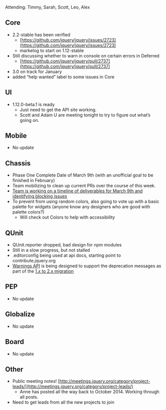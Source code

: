 Attending: Timmy, Sarah, Scott, Leo, Alex

## Core
* 2.2-stable has been verified
  * [https://github.com/jquery/jquery/issues/2723](https://github.com/jquery/jquery/issues/2723)
  * markelog to start on 1.12-stable
* Still discussing whether to warn in console on certain errors in Deferred
  * [https://github.com/jquery/jquery/pull/2737](https://github.com/jquery/jquery/pull/2737)
* 3.0 on track for January
* added “help wanted” label to some issues in Core

## UI
* 1.12.0-beta.1 is ready
  * Just need to get the API site working.
  * Scott and Adam U are meeting tonight to try to figure out what’s going on.

## Mobile
* No update

## Chassis
* Phase One Complete Date of March 9th (with an unofficial goal to be finished in February)
* Team mobilizing to clean up current PRs over the course of this week.
* [Team is working on a timeline of deliverables for March 9th and identifying blocking issues](https://docs.google.com/spreadsheets/d/1O3j69bjpc-IH5roXhIYhSOGfL4SE10pZvMvKuetpJ_s/edit?usp=sharing)
* To prevent from using random colors, also going to vote up with a basic palette for widgets (anyone know any designers who are good with palette colors?)
  * Will check out Colors to help with accessibility

## QUnit
* QUnit.reporter dropped, bad design for npm modules
* Still in a slow progress, but not stalled
* .editorconfig being used at api docs, starting point to contribute.jquery.org
* [Warnings API](https://github.com/jquery/qunit/pull/885) is being designed to support the deprecation messages as part of the [1.x to 2.x migration](https://github.com/jquery/qunit/issues/881)

## PEP
* No update

## Globalize
* No update

## Board
* No update

## Other
* Public meeting notes! [http://meetings.jquery.org/category/project-leads/](http://meetings.jquery.org/category/project-leads/)
  * Anne has posted all the way back to October 2014. Working through all posts.
* Need to get leads from all the new projects to join
